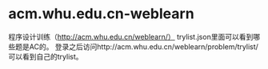 # acm.whu.edu.cn-weblearn
程序设计训练（http://acm.whu.edu.cn/weblearn/）
trylist.json里面可以看到哪些题是AC的。
登录之后访问http://acm.whu.edu.cn/weblearn/problem/trylist/可以看到自己的trylist。